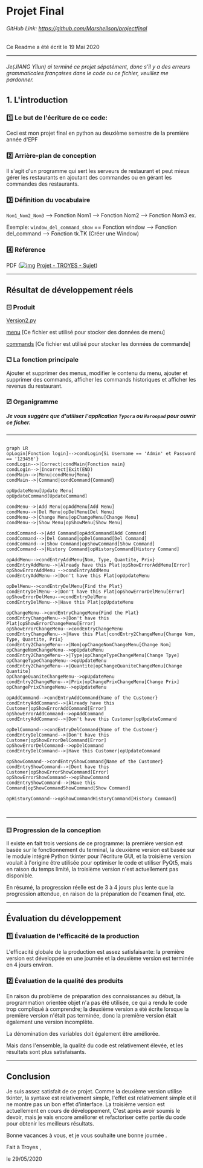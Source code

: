 # Projet Final

###### GitHub Link: https://github.com/Marshellson/projectfinal

 Ce Readme a été écrit le 19 Mai 2020

---
###### Je(JIANG Yilun) ai terminé ce projet sépatément, donc s'il y a des erreurs grammaticales françaises dans le code ou ce fichier, veuillez me pardonner.



## 1. L'introduction

### 1️⃣ Le but de l'écriture de ce code:

Ceci est mon projet final en python au deuxième semestre de la première année d'EPF

### 2️⃣ Arrière-plan de conception

Il s'agit d'un programme qui sert les serveurs de restaurant et peut mieux gérer les restaurants en ajoutant des commandes ou en gérant les commandes des restaurants.

### 3️⃣ Définition du vocabulaire 

`Nom1_Nom2_Nom3` --> Fonction Nom1 --> Fonction Nom2 --> Fonction Nom3 ex.

 Exemple: `window_del_command_show` == Fonction window --> Fonction del_command --> Fonction tk.TK (Créer une Window)

### 4️⃣ Référence

PDF ([![img](https://moodle.epf.fr/theme/image.php/lambda/core/1590625801/f/pdf-24)](https://moodle.epf.fr/mod/resource/view.php?id=60598) [Projet - TROYES - Sujet](https://moodle.epf.fr/mod/resource/view.php?id=60598))

---

## Résultat de développement réels

### ⚀ Produit

 [Version2.py](Version2.py) 

 [menu](menu) [Ce fichier est utilisé pour stocker des données de menu]

 [commands](commands) [Ce fichier est utilisé pour stocker les données de commande]

### ⚁ La fonction principale

Ajouter et supprimer des menus, modifier le contenu du menu, ajouter et supprimer des commands, afficher les commands historiques et afficher les revenus du restaurant.

### ⚂ Organigramme

##### Je vous suggère que d'utiliser l'application `Typora` ou `Haroopad` pour ouvrir ce ficher.

---



```mermaid

graph LR
opLogin[Fonction login]-->condLogin{Si Username == 'Admin' et Password == '123456'}
condLogin-->|Correct|condMain{Fonction main}
condLogin-->|Incorrect|Exit(END)
condMain-->|Menu|condMenu{Menu}
condMain-->|Command|condCommand{Command}

opUpdateMenu[Update Menu]
opUpdateCommand[UpdateCommand]

condMenu-->|Add Menu|opAddMenu[Add Menu]
condMenu-->|Del Menu|opDelMenu[Del Menu]
condMenu-->|Change Menu|opChangeMenu[Change Menu]
condMenu-->|Show Menu|opShowMenu[Show Menu]

condCommand-->|Add Command|opAddCommand[Add Command]
condCommand-->|Del Command|opDelCommand[Del Command]
condCommand-->|Show Command|opShowCommand[Show Command]
condCommand-->|History Command|opHistoryCommand[History Command]

opAddMenu-->condEntryAddMenu{Nom, Type, Quantite, Prix}
condEntryAddMenu-->|Already have this Plat|opShowErrorAddMenu[Error]
opShowErrorAddMenu -->condEntryAddMenu
condEntryAddMenu-->|Don't have this Plat|opUpdateMenu

opDelMenu-->condEntryDelMenu{Find the Plat}
condEntryDelMenu-->|Don't have this Plat|opShowErrorDelMenu[Error]
opShowErrorDelMenu-->condEntryDelMenu
condEntryDelMenu-->|Have this Plat|opUpdateMenu

opChangeMenu-->condEntryChangeMenu{Find the Plat}
condEntryChangeMenu-->|Don't have this Plat|opShowErrorChangeMenu[Error]
opShowErrorChangeMenu-->condEntryChangeMenu
condEntryChangeMenu-->|Have this Plat|condEntry2ChangeMenu{Change Nom, Type, Quantite, Prix}
condEntry2ChangeMenu-->|Nom|opChangeNomChangeMenu[Change Nom]
opChangeNomChangeMenu-->opUpdateMenu
condEntry2ChangeMenu-->|Type|opChangeTypeChangeMenu[Change Tpye]
opChangeTypeChangeMenu-->opUpdateMenu
condEntry2ChangeMenu-->|Quantite|opChangeQuaniteChangeMenu[Change Quantite]
opChangeQuaniteChangeMenu-->opUpdateMenu
condEntry2ChangeMenu-->|Prix|opChangePrixChangeMenu[Change Prix]
opChangePrixChangeMenu-->opUpdateMenu

opAddCommand-->condEntryAddCommand{Name of the Customer}
condEntryAddCommand-->|Already have this Customer|opShowErrorAddCommand[Error]
opShowErrorAddCommand-->opAddCommand
condEntryAddCommand-->|Don't have this Customer|opUpdateCommand

opDelCommand-->condEntryDelCommand{Name of the Customer}
condEntryDelCommand-->|Don't have this Customer|opShowErrorDelCommand[Error]
opShowErrorDelCommand-->opDelCommand
condEntryDelCommand-->|Have this Customer|opUpdateCommand

opShowCommand-->condEntryShowCommand{Name of the Customer}
condEntryShowCommand-->|Dont have this Customer|opShowErrorShowCommand[Error]
opShowErrorShowCommand-->opShowCommand
condEntryShowCommand-->|Have this Command|opShowCommandShowCommand[Show Command]

opHistoryCommand-->opShowCommandHistoryCommand[History Command]



```

---



### ⚃ Progression de la conception

Il existe en fait trois versions de ce programme: la première version est basée sur le fonctionnement du terminal, la deuxième version est basée sur le module intégré Python tkinter pour l'écriture GUI, et la troisième version voulait à l'origine être utilisée pour optimiser le code et utiliser PyQt5, mais en raison du temps limité, la troisième version n'est actuellement pas disponible.

En résumé, la progression réelle est de 3 à 4 jours plus lente que la progression attendue, en raison de la préparation de l'examen final, etc.

---

## Évaluation du développement

### 1️⃣ Évaluation de l'efficacité de la production

L'efficacité globale de la production est assez satisfaisante: la première version est développée en une journée et la deuxième version est terminée en 4 jours environ.

### 2️⃣ Évaluation de la qualité des produits

En raison du problème de préparation des connaissances au début, la programmation orientée objet n'a pas été utilisée, ce qui a rendu le code trop compliqué à comprendre; la deuxième version a été écrite lorsque la première version n'était pas terminée, donc la première version était également une version incomplète.

La dénomination des variables doit également être améliorée.

Mais dans l'ensemble, la qualité du code est relativement élevée, et les résultats sont plus satisfaisants.

---

## Conclusion 

Je suis assez satisfait de ce projet. Comme la deuxième version utilise tkinter, la syntaxe est relativement simple, l'effet est relativement simple et il ne montre pas un bon effet d'interface. La troisième version est actuellement en cours de développement, C'est après avoir soumis le devoir, mais je vais encore améliorer et refactoriser cette partie du code pour obtenir les meilleurs résultats.

Bonne vacances à vous, et je vous souhaite une bonne journée .



Fait à Troyes ,

le 29/05/2020

